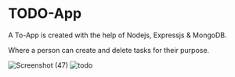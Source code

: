 # TODO-App

A To-App is created with the help of Nodejs, Expressjs & MongoDB.

Where a person can create and delete tasks for their purpose.


![Screenshot (47)](https://user-images.githubusercontent.com/44298479/93348591-08fd9800-f854-11ea-8af1-fc81fa2feb12.png)
![todo](https://user-images.githubusercontent.com/44298479/93348620-14e95a00-f854-11ea-8669-e157076b5744.gif)

